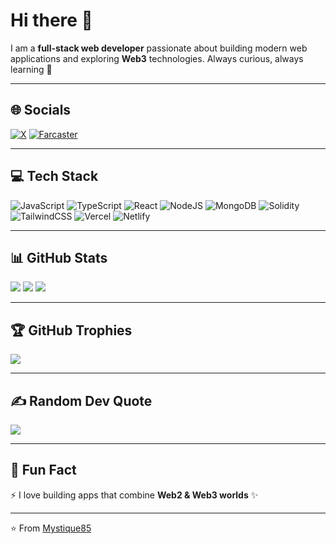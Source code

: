 # Hi there 👋

I am a **full-stack web developer** passionate about building modern web applications and exploring **Web3** technologies.
Always curious, always learning 🚀

---

## 🌐 Socials

[![X](https://img.shields.io/badge/Twitter-%231DA1F2.svg?logo=Twitter\&logoColor=white)](https://x.com/Crypt3keth)
[![Farcaster](https://img.shields.io/badge/Farcaster-7B3FE4?logo=farcaster\&logoColor=white)](https://farcaster.xyz/crypt3k.eth)


---

## 💻 Tech Stack

![JavaScript](https://img.shields.io/badge/javascript-%23323330.svg?style=for-the-badge\&logo=javascript\&logoColor=%23F7DF1E)
![TypeScript](https://img.shields.io/badge/typescript-%23007ACC.svg?style=for-the-badge\&logo=typescript\&logoColor=white)
![React](https://img.shields.io/badge/react-%2320232a.svg?style=for-the-badge\&logo=react\&logoColor=%2361DAFB)
![NodeJS](https://img.shields.io/badge/node.js-6DA55F?style=for-the-badge\&logo=node.js\&logoColor=white)
![MongoDB](https://img.shields.io/badge/MongoDB-%234ea94b.svg?style=for-the-badge\&logo=mongodb\&logoColor=white)
![Solidity](https://img.shields.io/badge/Solidity-%23363636.svg?style=for-the-badge\&logo=solidity\&logoColor=white)
![TailwindCSS](https://img.shields.io/badge/tailwindcss-%2338B2AC.svg?style=for-the-badge\&logo=tailwind-css\&logoColor=white)
![Vercel](https://img.shields.io/badge/vercel-%23000000.svg?style=for-the-badge\&logo=vercel\&logoColor=white)
![Netlify](https://img.shields.io/badge/netlify-%2300C7B7.svg?style=for-the-badge\&logo=netlify\&logoColor=white)

---

## 📊 GitHub Stats

![](https://github-readme-stats.vercel.app/api?username=Mystique85\&theme=radical\&hide_border=false\&include_all_commits=true\&count_private=true)
![](https://github-readme-streak-stats.herokuapp.com/?user=Mystique85\&theme=radical\&hide_border=false)
![](https://github-readme-stats.vercel.app/api/top-langs/?username=Mystique85\&theme=radical\&hide_border=false\&include_all_commits=true\&count_private=true\&layout=compact)

---

## 🏆 GitHub Trophies

![](https://github-profile-trophy.vercel.app/?username=Mystique85\&theme=radical\&no-frame=false\&no-bg=true\&margin-w=4)

---

## ✍️ Random Dev Quote

![](https://quotes-github-readme.vercel.app/api?type=horizontal\&theme=radical)

---

## 🔗 Fun Fact

⚡ I love building apps that combine **Web2 & Web3 worlds** ✨

---

⭐️ From [Mystique85](https://github.com/Mystique85)
